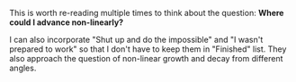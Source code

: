 This is worth re-reading multiple times to think about the question: **Where could I advance non-linearly?**

I can also incorporate "Shut up and do the impossible" and "I wasn't prepared to work" so that I don't have to keep them in "Finished" list. They also approach the question of non-linear growth and decay from different angles. 




